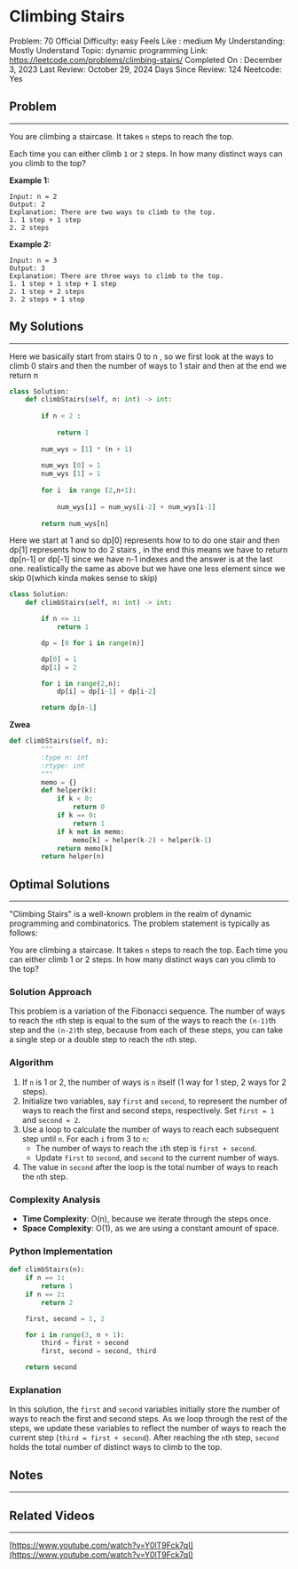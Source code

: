 # Climbing Stairs

Problem: 70
Official Difficulty: easy
Feels Like : medium
My Understanding: Mostly Understand
Topic: dynamic programming
Link: https://leetcode.com/problems/climbing-stairs/
Completed On : December 3, 2023
Last Review: October 29, 2024
Days Since Review: 124
Neetcode: Yes

## Problem

---

You are climbing a staircase. It takes `n` steps to reach the top.

Each time you can either climb `1` or `2` steps. In how many distinct ways can you climb to the top?

**Example 1:**

```
Input: n = 2
Output: 2
Explanation: There are two ways to climb to the top.
1. 1 step + 1 step
2. 2 steps
```

**Example 2:**

```
Input: n = 3
Output: 3
Explanation: There are three ways to climb to the top.
1. 1 step + 1 step + 1 step
2. 1 step + 2 steps
3. 2 steps + 1 step
```

## My Solutions

---

Here we basically start from stairs 0 to n , so we first look at the ways to climb 0 stairs and then the number of ways to  1 stair and then at the end we return n

```python
class Solution:
    def climbStairs(self, n: int) -> int:
        
        if n < 2 : 
            
            return 1 
        
        num_wys = [1] * (n + 1)
        
        num_wys [0] = 1
        num_wys [1] = 1
        
        for i  in range (2,n+1):
        
            num_wys[i] = num_wys[i-2] + num_wys[i-1]
            
        return num_wys[n]
```

Here we start at 1 and so dp[0] represents how to to do one stair and then dp[1] represents how to do 2 stairs , in the end this means we have to return dp[n-1] or dp[-1] since we have n-1 indexes and the answer is at the last one. realistically the same as above but we have one less element since we skip 0(which kinda makes sense to skip)

```python
class Solution:
    def climbStairs(self, n: int) -> int:

        if n <= 1:
            return 1

        dp = [0 for i in range(n)]

        dp[0] = 1
        dp[1] = 2

        for i in range(2,n):
            dp[i] = dp[i-1] + dp[i-2]

        return dp[n-1]
```

**Zwea**

```python
def climbStairs(self, n):
        """
        :type n: int
        :rtype: int
        """
        memo = {}
        def helper(k):
            if k < 0:
                return 0
            if k == 0:
                return 1       
            if k not in memo:
                memo[k] = helper(k-2) + helper(k-1)
            return memo[k]
        return helper(n)
```

## Optimal Solutions

---

"Climbing Stairs" is a well-known problem in the realm of dynamic programming and combinatorics. The problem statement is typically as follows:

You are climbing a staircase. It takes `n` steps to reach the top. Each time you can either climb 1 or 2 steps. In how many distinct ways can you climb to the top?

### Solution Approach

This problem is a variation of the Fibonacci sequence. The number of ways to reach the `n`th step is equal to the sum of the ways to reach the `(n-1)`th step and the `(n-2)`th step, because from each of these steps, you can take a single step or a double step to reach the `n`th step.

### Algorithm

1. If `n` is 1 or 2, the number of ways is `n` itself (1 way for 1 step, 2 ways for 2 steps).
2. Initialize two variables, say `first` and `second`, to represent the number of ways to reach the first and second steps, respectively. Set `first = 1` and `second = 2`.
3. Use a loop to calculate the number of ways to reach each subsequent step until `n`. For each `i` from 3 to `n`:
    - The number of ways to reach the `i`th step is `first + second`.
    - Update `first` to `second`, and `second` to the current number of ways.
4. The value in `second` after the loop is the total number of ways to reach the `n`th step.

### Complexity Analysis

- **Time Complexity**: O(n), because we iterate through the steps once.
- **Space Complexity**: O(1), as we are using a constant amount of space.

### Python Implementation

```python
def climbStairs(n):
    if n == 1:
        return 1
    if n == 2:
        return 2

    first, second = 1, 2

    for i in range(3, n + 1):
        third = first + second
        first, second = second, third

    return second

```

### Explanation

In this solution, the `first` and `second` variables initially store the number of ways to reach the first and second steps. As we loop through the rest of the steps, we update these variables to reflect the number of ways to reach the current step (`third = first + second`). After reaching the `n`th step, `second` holds the total number of distinct ways to climb to the top.

## Notes

---

 

## Related Videos

---

[https://www.youtube.com/watch?v=Y0lT9Fck7qI](https://www.youtube.com/watch?v=Y0lT9Fck7qI)